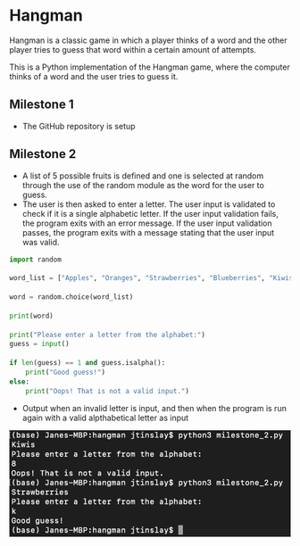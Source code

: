 
# Hangman

Hangman is a classic game in which a player thinks of a word and the other player tries to guess that word within a certain amount of attempts.

This is a Python implementation of the Hangman game, where the computer thinks of a word and the user tries to guess it. 

## Milestone 1
- The GitHub repository is setup

## Milestone 2
- A list of 5 possible fruits is defined and one is selected at random through the use of the random module as the word for the user to guess.
- The user is then asked to enter a letter. The user input is validated to check if it is a single alphabetic letter. If the user input validation fails, the program exits with an error message. If the user input validation passes, the program exits with a message stating that the user input was valid.

```python
import random

word_list = ["Apples", "Oranges", "Strawberries", "Blueberries", "Kiwis"]

word = random.choice(word_list)

print(word)

print("Please enter a letter from the alphabet:")
guess = input()

if len(guess) == 1 and guess.isalpha():
    print("Good guess!")
else:
    print("Oops! That is not a valid input.")
```

- Output when an invalid letter is input, and then when the program is run again with a valid alpthabetical letter as input

![Milestone 2 command line output](milestone_2_command_line_output.png)